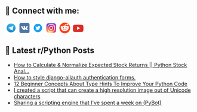 ## 🔎 Connect with me:
[<img src="https://github.com/bullbesh/bullbesh/blob/main/images/Telegram.png" width="32" height="32" />](https://t.me/bullbesh)
[<img src="https://github.com/bullbesh/bullbesh/blob/main/images/VK.png" width="32" height="32" />](https://vk.com/bullbesh)
[<img src="https://github.com/bullbesh/bullbesh/blob/main/images/Twitter.png" width="32" height="32" />](https://twitter.com/bullbesh1)
[<img src="https://github.com/bullbesh/bullbesh/blob/main/images/Instagram.png" width="32" height="32" />](https://www.instagram.com/bullbesh)
[<img src="https://github.com/bullbesh/bullbesh/blob/main/images/Reddit.png" width="32" height="32" />](https://www.reddit.com/user/bullbesh)
[<img src="https://github.com/bullbesh/bullbesh/blob/main/images/YouTube.png" width="32" height="32" />](https://www.youtube.com/channel/UCtfjRs6uzgq5mfm8S06WTcg)

## 📕 Latest r/Python Posts
<!-- BLOG-POST-LIST:START -->
- [How to Calculate &amp; Normalize Expected Stock Returns || Python Stock Anal...](https://www.reddit.com/r/Python/comments/xuvt33/how_to_calculate_normalize_expected_stock_returns/)
- [How to style django-allauth authentication forms.](https://www.reddit.com/r/Python/comments/xuuwt4/how_to_style_djangoallauth_authentication_forms/)
- [12 Beginner Concepts About Type Hints To Improve Your Python Code](https://www.reddit.com/r/Python/comments/xutw7d/12_beginner_concepts_about_type_hints_to_improve/)
- [I created a script that can create a high resolution image out of Unicode characters](https://www.reddit.com/r/Python/comments/xutlr7/i_created_a_script_that_can_create_a_high/)
- [Sharing a scripting engine that I&#39;ve spent a week on &lpar;PyBot&rpar;](https://www.reddit.com/r/Python/comments/xusj46/sharing_a_scripting_engine_that_ive_spent_a_week/)
<!-- BLOG-POST-LIST:END -->
